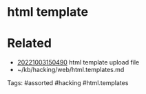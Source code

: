 # html template

# Related
- [20221003150490](/zet/20221003150490/README.md) html template upload file
- ~/kb/hacking/web/html.templates.md

Tags:
    #assorted #hacking #html.templates
